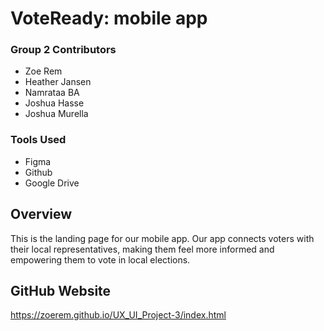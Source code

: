 
# VoteReady: mobile app 
### Group 2 Contributors

* Zoe Rem
* Heather Jansen
* Namrataa BA
* Joshua Hasse
* Joshua Murella 

### Tools Used 
* Figma
* Github 
* Google Drive 

## Overview
This is the landing page for our mobile app.
Our app connects voters with their local representatives, making them feel more informed and empowering them to vote in local elections.  


## GitHub Website
https://zoerem.github.io/UX_UI_Project-3/index.html
